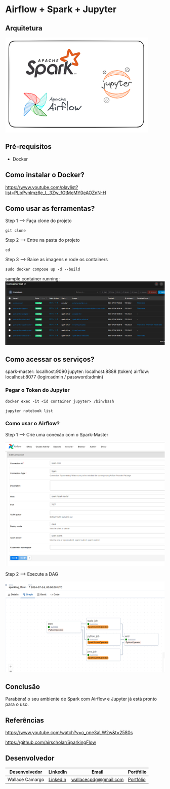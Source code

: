 # Airflow + Spark + Jupyter

## Arquitetura
![image](assets/architecture-spark-airflow.png)

## Pré-requisitos
* Docker

## Como instalar o Docker?

https://www.youtube.com/playlist?list=PLbPvnlmz6e_L_3Zw_fGtMcMY0eAOZnN-H

## Como usar as ferramentas?
Step 1 --> Faça clone do projeto 
```
git clone
```
Step 2 --> Entre na pasta do projeto
```
cd 
```
Step 3 --> Baixe as imagens e rode os containers
```
sudo docker compose up -d --build
```

sample container running:
![image](assets/sample-container-running.png)

## Como acessar os serviços?

spark-master: localhost:9090
jupyter: localhost:8888 (token)
airflow: localhost:8077 (login:admin / password:admin)

### Pegar o Token do Jupyter
```
docker exec -it <id container jupyter> /bin/bash
```
```
jupyter notebook list
```

### Como usar o Airflow?
Step 1 --> Crie uma conexão com o Spark-Master

![image](assets/spark-conn.png)

Step 2 --> Execute a DAG

![image](assets/dag.png)

## Conclusão
Parabéns! o seu ambiente de Spark com Airflow e Jupyter já está pronto para o uso.

## Referências

https://www.youtube.com/watch?v=o_pne3aLW2w&t=2580s

https://github.com/airscholar/SparkingFlow

## Desenvolvedor

| Desenvolvedor      | LinkedIn                                   | Email                        | Portfólio                              |
|--------------------|--------------------------------------------|------------------------------|----------------------------------------|
| Wallace Camargo    | [LinkedIn](https://www.linkedin.com/in/wallace-camargo-35b615171/) | wallacecpdg@gmail.com        | [Portfólio](https://wlcamargo.github.io/)   |

